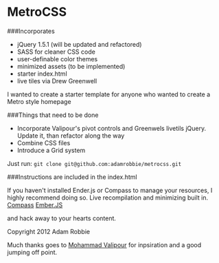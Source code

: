 MetroCSS
========

###Incorporates

*	jQuery 1.5.1 (will be updated and refactored)
*	SASS for cleaner CSS code
*	user-definable color themes
*	minimized assets (to be implemented)
*	starter index.html
*	live tiles via Drew Greenwell


I wanted to create a starter template for anyone who wanted to create a Metro style homepage

###Things that need to be done

*	Incorporate Valipour's pivot controls and Greenwels livetils jQuery. Update it, than refactor along the way
*	Combine CSS files
*	Introduce a Grid system

Just run:
``git clone git@github.com:adamrobbie/metrocss.git``

###Instructions are included in the index.html

If you haven't installed Ender.js or Compass to manage your resources, I highly recommend doing so. Live recompilation and minimizing built in.
[Compass](http://compass-style.org/)
[Ember.JS](http://ender.no.de/)



and hack away to your hearts content.

Copyright 2012 Adam Robbie

Much thanks goes to [Mohammad Valipour](http://manorey.net/mohblog) for inpsiration and a good jumping off point.